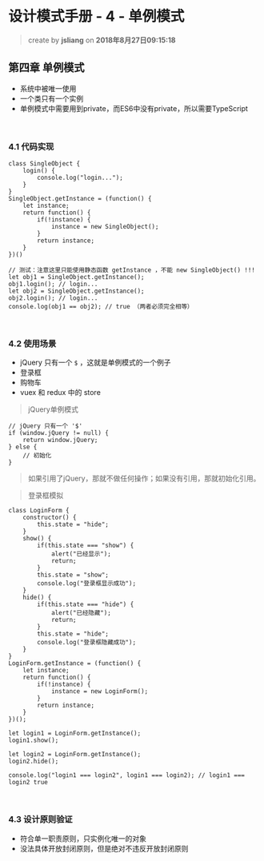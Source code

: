 # 设计模式手册 - 4 - 单例模式
> create by **jsliang** on **2018年8月27日09:15:18**  

## 第四章 单例模式
* 系统中被唯一使用
* 一个类只有一个实例
* 单例模式中需要用到private，而ES6中没有private，所以需要TypeScript

<br>

### 4.1 代码实现
```
class SingleObject {
    login() {
        console.log("login...");
    }
}
SingleObject.getInstance = (function() {
    let instance;
    return function() {
        if(!instance) {
            instance = new SingleObject();
        }
        return instance;
    }
})()

// 测试：注意这里只能使用静态函数 getInstance ，不能 new SingleObject() !!!
let obj1 = SingleObject.getInstance();
obj1.login(); // login...
let obj2 = SingleObject.getInstance();
obj2.login(); // login...
console.log(obj1 == obj2); // true （两者必须完全相等）
```

<br>

### 4.2 使用场景
* jQuery 只有一个 `$` ，这就是单例模式的一个例子
* 登录框
* 购物车
* vuex 和 redux 中的 store

> jQuery单例模式
```
// jQuery 只有一个 '$'
if (window.jQuery != null) {
    return window.jQuery;
} else {
    // 初始化
}
```
> 如果引用了jQuery，那就不做任何操作；如果没有引用，那就初始化引用。

> 登录框模拟
```
class LoginForm {
    constructor() {
        this.state = "hide";
    }
    show() {
        if(this.state === "show") {
            alert("已经显示");
            return;
        }
        this.state = "show";
        console.log("登录框显示成功");
    }
    hide() {
        if(this.state === "hide") {
            alert("已经隐藏");
            return;
        }
        this.state = "hide";
        console.log("登录框隐藏成功");
    }
}
LoginForm.getInstance = (function() {
    let instance;
    return function() {
        if(!instance) {
            instance = new LoginForm();
        }
        return instance;
    }
})();

let login1 = LoginForm.getInstance();
login1.show();

let login2 = LoginForm.getInstance();
login2.hide();

console.log("login1 === login2", login1 === login2); // login1 === login2 true
```

<br>

### 4.3 设计原则验证
* 符合单一职责原则，只实例化唯一的对象
* 没法具体开放封闭原则，但是绝对不违反开放封闭原则